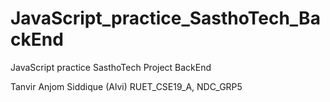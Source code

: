 # JavaScript_practice_SasthoTech_BackEnd
 JavaScript practice SasthoTech Project BackEnd

 Tanvir Anjom Siddique (Alvi)
 RUET_CSE19_A, NDC_GRP5
 
